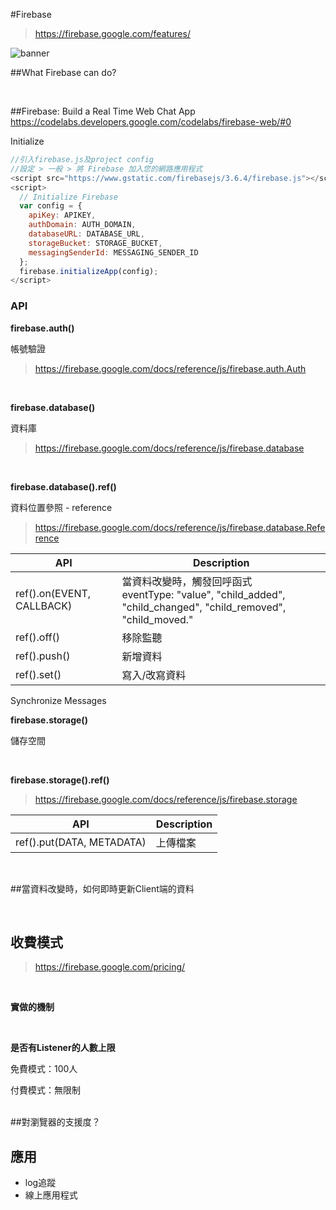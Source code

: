 #Firebase

>https://firebase.google.com/features/

![banner](https://github.com/krmfla/research-lab/blob/master/images/firebase.png "Firebase")

##What Firebase can do?

<br>

##Firebase: Build a Real Time Web Chat App
https://codelabs.developers.google.com/codelabs/firebase-web/#0

Initialize
```javascript
//引入firebase.js及project config
//設定 > 一般 > 將 Firebase 加入您的網路應用程式
<script src="https://www.gstatic.com/firebasejs/3.6.4/firebase.js"></script>
<script>
  // Initialize Firebase
  var config = {
    apiKey: APIKEY,
    authDomain: AUTH_DOMAIN, 
    databaseURL: DATABASE_URL,
    storageBucket: STORAGE_BUCKET,
    messagingSenderId: MESSAGING_SENDER_ID
  };
  firebase.initializeApp(config);
</script>
```


### API
<b>firebase.auth()</b>

帳號驗證

>https://firebase.google.com/docs/reference/js/firebase.auth.Auth

<br>

<b>firebase.database()</b>

資料庫

>https://firebase.google.com/docs/reference/js/firebase.database

<br>

<b>firebase.database().ref()</b>

資料位置參照 - reference

>https://firebase.google.com/docs/reference/js/firebase.database.Reference


API                       | Description
------------------------- | -----------
ref().on(EVENT, CALLBACK) | 當資料改變時，觸發回呼函式<br>eventType: "value", "child_added", "child_changed", "child_removed", "child_moved."
ref().off()               | 移除監聽
ref().push()              | 新增資料
ref().set()               | 寫入/改寫資料

Synchronize Messages

<b>firebase.storage()</b>

儲存空間

<br>

<b>firebase.storage().ref()</b>

>https://firebase.google.com/docs/reference/js/firebase.storage

API                       | Description
------------------------- | -----------
ref().put(DATA, METADATA) | 上傳檔案

<br>

##當資料改變時，如何即時更新Client端的資料

<br>

## 收費模式

>https://firebase.google.com/pricing/

<br>

<b>實做的機制</b>

<br>

<b>是否有Listener的人數上限</b>

免費模式：100人

付費模式：無限制

<br>
##對瀏覽器的支援度？

## 應用
 * log追蹤
 * 線上應用程式
